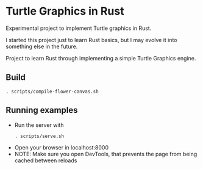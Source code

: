 # Turtle Graphics in Rust

Experimental project to implement Turtle graphics in Rust.

I started this project just to learn Rust basics, but I may evolve it into
something else in the future.

Project to learn Rust through implementing a simple Turtle Graphics engine.

## Build

```
. scripts/compile-flower-canvas.sh
```

## Running examples

- Run the server with
  ```
  . scripts/serve.sh
  ```
- Open your browser in localhost:8000
- NOTE: Make sure you open DevTools, that prevents the page from being cached between reloads
